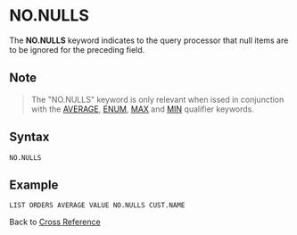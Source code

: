 # NO.NULLS

<PageHeader />

The **NO.NULLS** keyword indicates to the query processor that null items are to be ignored for the preceding field.

## Note

>The "NO.NULLS" keyword is only relevant when issed in conjunction with the [AVERAGE](./../average/README.md), [ENUM](./../enum/README.md), [MAX](./../max/README.md) and [MIN](./../min/README.md) qualifier keywords.

## Syntax

```
NO.NULLS
```

## Example

```
LIST ORDERS AVERAGE VALUE NO.NULLS CUST.NAME  
```

Back to [Cross Reference](./../README.md)
